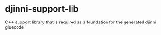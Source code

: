 # djinni-support-lib
C++ support library that is required as a foundation for the generated djinni gluecode
